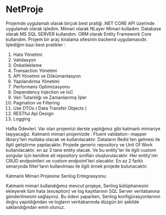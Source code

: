 # NetProje
Projemde uygulamalı olarak birçok best pratiği .NET CORE API üzerinde uygulamalı olarak işledim. Mimari olarak NLayer Mimari kulladım. Database olarak MS SQL SERVER kullandım. ORM olarak Entity Framework Core kullandım. Projem bir araç kiralama sitesinin backend uygulamasıdır.
İşlediğim bazı best pratikler : 
1. Hata Yönetimi
2. Validasyon
3. Önbellekleme
4. Transaction Yönetimi
5. API Yönetimi ve Dökümantasyon
6. Yapılandırma Yönetimi
7. Performans Optimizasyonu
8. Dependency Injection ve IoC
9. Veri Tutarlılığı ve Zamanlanmış İşler
10. Pagination ve Filtering
11. Use DTOs ( Data Transfer Objects )
12. RESTful Api Design
13. Logging

Hafta Ödevleri. Var olan projemizi derste yaptığımız gibi katmanlı mimariye taşıyacağız. Katmanlı mimari projemizde : Fluent validation- mapper library'leri mutlaka olacak ve kullanılacaktır. Dataların Redis'ten gelmesi ile ilgili geliştirme yapılacaktır. Projede generic repository ve Unit Of Work kullanılacaktır. en az 3 tane entity olacak. Ve bu entity'ler ile ilgili custom sorgular için kendine ait repository sınıfları oluşturulacaktır. Her entity'nin CRUD endpointleri ve custom endpoint'leri olacaktır. En az 2 farklı senaryoda filter'ların kullanılması ile ilgili örnek projede bulunacaktır.

Katmanlı Mimari Projesine Serilog Entegrasyonu:

Katmanlı mimari kullandığımız mevcut projeye, Serilog kütüphanesini ekleyerek tüm hata (exception) ve log kayıtlarının SQL Server veritabanına gönderilmesini sağlayınız. Bu ödevi yaparken, Serilog konfigürasyonlarının doğru yapıldığından ve logların veritabanında düzgün bir şekilde saklandığından emin olunuz.
